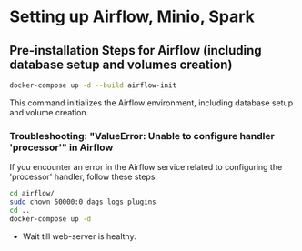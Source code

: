 # Setting up Airflow, Minio, Spark

## Pre-installation Steps for Airflow (including database setup and volumes creation)

```bash
docker-compose up -d --build airflow-init
```

This command initializes the Airflow environment, including database setup and volume creation.

### Troubleshooting: "ValueError: Unable to configure handler 'processor'" in Airflow

If you encounter an error in the Airflow service related to configuring the 'processor' handler, follow these steps:

```bash
cd airflow/
sudo chown 50000:0 dags logs plugins
cd ..
docker-compose up -d
```
- Wait till web-server is healthy.
